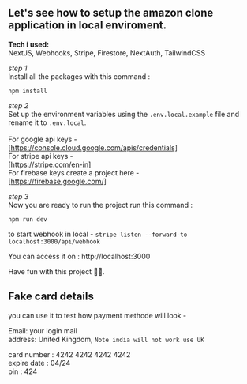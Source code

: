 <h2>Let's see how to setup the amazon clone application in local enviroment.</h2>
<strong>Tech i used: </strong><br>
NextJS, Webhooks, Stripe, Firestore, NextAuth, TailwindCSS

<br>

_step 1_<br>
Install all the packages with this command :

```
npm install
```

_step 2_<br>
Set up the environment variables using the `.env.local.example` file and rename it to `.env.local`.<br><br>
For google api keys - <br>[https://console.cloud.google.com/apis/credentials]<br>
For stripe api keys - <br>[https://stripe.com/en-in]<br>
For firebase keys create a project here - <br> [https://firebase.google.com/]
<br>

_step 3_<br>
Now you are ready to run the project run this command :

```
npm run dev
```

to start webhook in local - `stripe listen --forward-to localhost:3000/api/webhook`

You can access it on : http://localhost:3000

Have fun with this project 🤍🎇.

<h2>Fake card details</h2>
you can use it to test how payment methode will look -

Email: your login mail<br>
address: United Kingdom, `Note india will not work use UK`<br>

card number : 4242 4242 4242 4242<br>
expire date : 04/24 <br>
pin : 424
